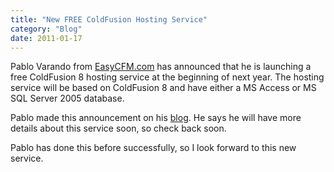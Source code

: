 ```yaml
---
title: "New FREE ColdFusion Hosting Service"
category: "Blog"
date: 2011-01-17
---
```



Pablo Varando from [EasyCFM.com](http://www.easycfm.com) has announced that he is launching a free ColdFusion 8 hosting service at the beginning of next year. The hosting service will be based on ColdFusion 8 and have either a MS Access or MS SQL Server 2005 database.

Pablo made this announcement on his [blog](http://co.ldfusion.com/index.cfm/2008/12/1/Free-ColdFusion-Hosting). He says he will have more details about this service soon, so check back soon.

Pablo has done this before successfully, so I look forward to this new service.